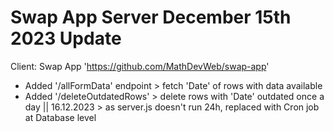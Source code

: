 # Swap App Server December 15th 2023 Update
Client: Swap App 'https://github.com/MathDevWeb/swap-app'

- Added '/allFormData' endpoint > fetch 'Date' of rows with data available
- Added '/deleteOutdatedRows'   > delete rows with 'Date' outdated once a day
  || 16.12.2023 > as server.js doesn't run 24h, replaced with Cron job at Database level
